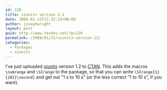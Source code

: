 ```yaml
---
id: 120
title: siunitx version 1.2
date: 2009-01-22T13:32:22+00:00
author: josephwright
layout: post
guid: http://www.texdev.net/?p=120
permalink: /2009/01/22/siunitx-version-12/
categories:
  - Packages
  - siunitx
---
```

I've just uploaded <a title="siunitx - A comprehensive (SI) units package" href="http://tug.ctan.org/cgi-bin/ctanPackageInformation.py?id=siunitx">siunitx</a> version 1.2 to <a title="The Comprehensive TeX Archive Network" href="http://www.ctan.org">CTAN</a>.  This adds the macros <code>\numrange</code> and <code>\SIrange</code> to the package, so that you can write <code>\SIrange{1}{10}{\second}</code> and get out “1 s to 10 s” (or the less correct “1 to 10 s”, if you want).
